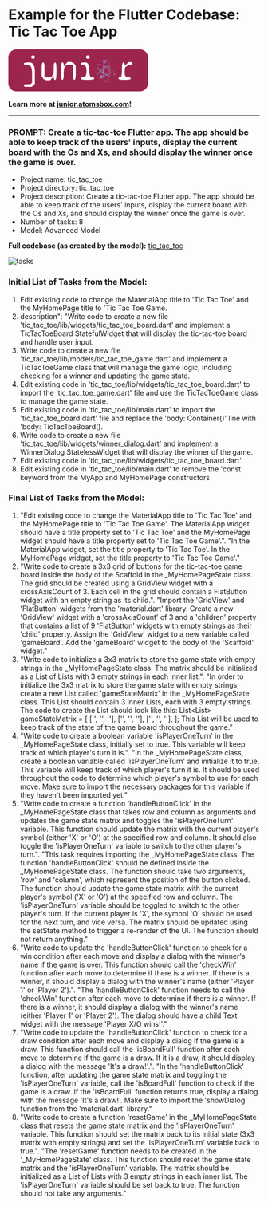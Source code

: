 # Example for the Flutter Codebase: Tic Tac Toe App
<p align="left">
  <a href="https://junior.atomsbox.com">
    <img src="../../images/junior-logo-with-bg-2.png" alt="junior by atomsbox"/>
  </a>
</p>

**Learn more at [junior.atomsbox.com](https://junior.atomsbox.com)!**

---

### PROMPT: Create a tic-tac-toe Flutter app. The app should be able to keep track of the users' inputs, display the current board with the Os and Xs, and should display the winner once the game is over. 

- Project name: tic_tac_toe
- Project directory: tic_tac_toe
- Project description: Create a tic-tac-toe Flutter app. The app should be able to keep track of the users' inputs, display the current board with the Os and Xs, and should display the winner once the game is over. 
- Number of tasks: 8
- Model: Advanced Model 

**Full codebase (as created by the model):** [tic_tac_toe](https://github.com/maxonflutter/junior-AI-Generated-Flutter-Code/tree/main/flutter_codebase/tic_tac_toe_app/tic_tac_toe)

![tasks](../../images/tic_tac_toe-app-tasks.png)


### Initial List of Tasks from the Model:
1. Edit existing code to change the MaterialApp title to 'Tic Tac Toe' and the MyHomePage title to 'Tic Tac Toe Game. 
2. description": "Write code to create a new file 'tic_tac_toe/lib/widgets/tic_tac_toe_board.dart' and implement a TicTacToeBoard StatefulWidget that will display the tic-tac-toe board and handle user input.    
3. Write code to create a new file 'tic_tac_toe/lib/models/tic_tac_toe_game.dart' and implement a TicTacToeGame class that will manage the game logic, including checking for a winner and updating the game state.    
4. Edit existing code in 'tic_tac_toe/lib/widgets/tic_tac_toe_board.dart' to import the 'tic_tac_toe_game.dart' file and use the TicTacToeGame class to manage the game state.        
5. Edit existing code in 'tic_tac_toe/lib/main.dart' to import the 'tic_tac_toe_board.dart' file and replace the 'body: Container()' line with 'body: TicTacToeBoard(). 
6. Write code to create a new file 'tic_tac_toe/lib/widgets/winner_dialog.dart' and implement a WinnerDialog StatelessWidget that will display the winner of the game.          
7. Edit existing code in 'tic_tac_toe/lib/widgets/tic_tac_toe_board.dart'.
8. Edit existing code in 'tic_tac_toe/lib/main.dart' to remove the 'const' keyword from the MyApp and MyHomePage constructors


### Final List of Tasks from the Model:
1. "Edit existing code to change the MaterialApp title to 'Tic Tac Toe' and the MyHomePage title to 'Tic Tac Toe Game'. The MaterialApp widget should have a title property set to 'Tic Tac Toe' and the MyHomePage widget should have a title property set to 'Tic Tac Toe Game'.". "In the MaterialApp widget, set the title property to 'Tic Tac Toe'. In the MyHomePage widget, set the title property to 'Tic Tac Toe Game'."
2. "Write code to create a 3x3 grid of buttons for the tic-tac-toe game board inside the body of the Scaffold in the _MyHomePageState class. The grid should be created using a GridView widget with a crossAxisCount of 3. Each cell in the grid should contain a FlatButton widget with an empty string as its child.". "Import the 'GridView' and 'FlatButton' widgets from the 'material.dart' library. Create a new 'GridView' widget with a 'crossAxisCount' of 3 and a 'children' property that contains a list of 9 'FlatButton' widgets with empty strings as their 'child' property. Assign the 'GridView' widget to a new variable called 'gameBoard'. Add the 'gameBoard' widget to the body of the 'Scaffold' widget."
3. "Write code to initialize a 3x3 matrix to store the game state with empty strings in the _MyHomePageState class. The matrix should be initialized as a List of Lists with 3 empty strings in each inner list.". "In order to initialize the 3x3 matrix to store the game state with empty strings, create a new List called 'gameStateMatrix' in the _MyHomePageState class. This List should contain 3 inner Lists, each with 3 empty strings. The code to create the List should look like this: List<List<String>> gameStateMatrix = [ ['', '', ''], ['', '', ''], ['', '', ''], ]; This List will be used to keep track of the state of the game board throughout the game."
4. "Write code to create a boolean variable 'isPlayerOneTurn' in the _MyHomePageState class, initially set to true. This variable will keep track of which player's turn it is.". "In the _MyHomePageState class, create a boolean variable called 'isPlayerOneTurn' and initialize it to true. This variable will keep track of which player's turn it is. It should be used throughout the code to determine which player's symbol to use for each move. Make sure to import the necessary packages for this variable if they haven't been imported yet."
5. "Write code to create a function 'handleButtonClick' in the _MyHomePageState class that takes row and column as arguments and updates the game state matrix and toggles the 'isPlayerOneTurn' variable. This function should update the matrix with the current player's symbol (either 'X' or 'O') at the specified row and column. It should also toggle the 'isPlayerOneTurn' variable to switch to the other player's turn.". "This task requires importing the _MyHomePageState class. The function 'handleButtonClick' should be defined inside the _MyHomePageState class. The function should take two arguments, 'row' and 'column', which represent the position of the button clicked. The function should update the game state matrix with the current player's symbol ('X' or 'O') at the specified row and column. The 'isPlayerOneTurn' variable should be toggled to switch to the other player's turn. If the current player is 'X', the symbol 'O' should be used for the next turn, and vice versa. The matrix should be updated using the setState method to trigger a re-render of the UI. The function should not return anything."
6. "Write code to update the 'handleButtonClick' function to check for a win condition after each move and display a dialog with the winner's name if the game is over. This function should call the 'checkWin' function after each move to determine if there is a winner. If there is a winner, it should display a dialog with the winner's name (either 'Player 1' or 'Player 2').". "The 'handleButtonClick' function needs to call the 'checkWin' function after each move to determine if there is a winner. If there is a winner, it should display a dialog with the winner's name (either 'Player 1' or 'Player 2'). The dialog should have a child Text widget with the message 'Player X/O wins!'."
7. "Write code to update the 'handleButtonClick' function to check for a draw condition after each move and display a dialog if the game is a draw. This function should call the 'isBoardFull' function after each move to determine if the game is a draw. If it is a draw, it should display a dialog with the message 'It's a draw!'.". "In the 'handleButtonClick' function, after updating the game state matrix and toggling the 'isPlayerOneTurn' variable, call the 'isBoardFull' function to check if the game is a draw. If the 'isBoardFull' function returns true, display a dialog with the message 'It's a draw!'. Make sure to import the 'showDialog' function from the 'material.dart' library."
8. "Write code to create a function 'resetGame' in the _MyHomePageState class that resets the game state matrix and the 'isPlayerOneTurn' variable. This function should set the matrix back to its initial state (3x3 matrix with empty strings) and set the 'isPlayerOneTurn' variable back to true.". "The 'resetGame' function needs to be created in the '_MyHomePageState' class. This function should reset the game state matrix and the 'isPlayerOneTurn' variable. The matrix should be initialized as a List of Lists with 3 empty strings in each inner list. The 'isPlayerOneTurn' variable should be set back to true. The function should not take any arguments."
